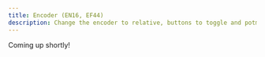 ```yaml
---
title: Encoder (EN16, EF44)
description: Change the encoder to relative, buttons to toggle and potmeters to different range
---
```


Coming up shortly!

<!-- The encoders found on the EN16 and EF44 modules are digital control elements.

## Encoder
- encoder relative mode
    - encoder absolute mode
    - encoder relative 1
    - encoder relative 2
- change the encoder velocity
- change the min-max values of an encoder -->
